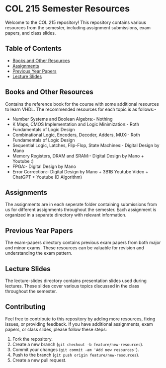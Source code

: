 # COL 215 Semester Resources

Welcome to the COL 215 repository! This repository contains various resources from the semester, including assignment submissions, exam papers, and class slides.

## Table of Contents
- [Books and Other Resources](#Books-and-Other-Resources)
- [Assignments](#assignments)
- [Previous Year Papers](#exam-papers)
- [Lecture Slides](#lecture-slides)


## Books and Other Resources

Contains the reference book for the course with some additional resources to learn VHDL. The recommended resources for each topic is as follows:-

- Number Systems and Boolean Algebra:- Nothing
- K Maps, CMOS Implementation and Logic Minimization:- Roth Fundamentals of Logic Design
- Combinational Logic, Encoders, Decoder, Adders, MUX:- Roth Fundamentals of Logic Design
- Sequential Logic, Latches, Flip-Flop, State Machines:- Digital Design by Mano
- Memory Registers, DRAM and SRAM:- Digital Design by Mano + Youtube :)
- FPGA:- Digital Design by Mano
- Error Correction:- Digital Design by Mano + 3B1B Youtube Video + ChatGPT + Youtube (D Algorithm)


## Assignments

The assignments are in each seperate folder containing submissions from us for different assignments throughout the semester. Each assignment is organized in a separate directory with relevant information.

## Previous Year Papers

The exam-papers directory contains previous exam papers from both major and minor exams. These resources can be valuable for revision and understanding the exam pattern.

## Lecture Slides

The lecture-slides directory contains presentation slides used during lectures. These slides cover various topics discussed in the class throughout the semester.

## Contributing

Feel free to contribute to this repository by adding more resources, fixing issues, or providing feedback. If you have additional assignments, exam papers, or class slides, please follow these steps:

1. Fork the repository.
2. Create a new branch (`git checkout -b feature/new-resources`).
3. Commit your changes (`git commit -am 'Add new resources'`).
4. Push to the branch (`git push origin feature/new-resources`).
5. Create a new pull request.

